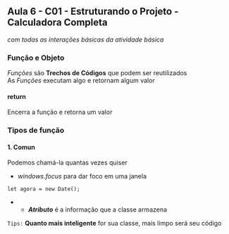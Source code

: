 ## Aula 6 - C01 - Estruturando o Projeto - Calculadora Completa 
*com todas as interações básicas da atividade básica*

### Função e Objeto
*Funções* são **Trechos de Códigos** que podem ser reutilizados  
As *Funções* executam algo e retornam algum valor  
#### return
Encerra a função e retorna um valor  
### Tipos de função
#### 1. Comun
Podemos chamá-la quantas vezes quiser

- *windows.focus* para dar foco em uma janela  
```
let agora = new Date();
```  

- - ***Atributo*** é a informação que a classe armazena

```Tips:``` **Quanto mais inteligente** for sua classe, mais limpo será seu código  